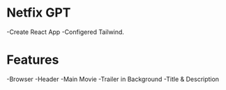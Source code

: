 # Netfix GPT

-Create React App
-Configered Tailwind.

#   Features
-Browser
  -Header
  -Main Movie 
     -Trailer in Background
     -Title & Description
